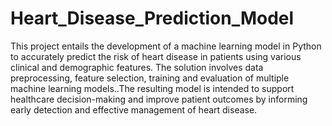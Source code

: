 # Heart_Disease_Prediction_Model
This project entails the development of a machine learning model in Python to accurately predict the risk of heart disease in patients using various clinical and demographic features. The solution involves data preprocessing, feature selection, training and evaluation of multiple machine learning models..The resulting model is intended to support healthcare decision-making and improve patient outcomes by informing early detection and effective management of heart disease. 
